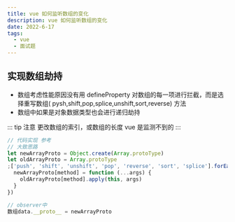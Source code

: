 ```yaml
---
title: vue 如何监听数组的变化
description: vue 如何监听数组的变化
date: 2022-6-17
tags:
  - vue
  - 面试题
---
```


## 实现数组劫持

- 数组考虑性能原因没有用 defineProperty 对数组的每一项进行拦截，而是选择重写数组( pysh,shift,pop,splice,unshift,sort,reverse) 方法
- 数组中如果是对象数据类型也会进行递归劫持

::: tip 注意
更改数组的索引，或数组的长度 vue 是监测不到的
:::

```js
// 代码实现 参考
// 大致思路
let newArrayProto = Object.create(Array.protoType)
let oldArrayProto = Array.protoType
;['push', 'shift', 'unshift', 'pop', 'reverse', 'sort', 'splice'].forEach((method) => {
  newArrayProto[method] = function (...args) {
    oldArrayProto[method].apply(this, args)
  }
})

// observer中
数组data.__proto__ = newArrayProto
```
